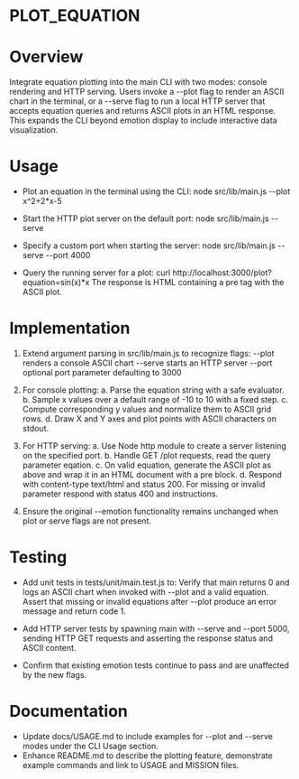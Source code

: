 # PLOT_EQUATION

# Overview
Integrate equation plotting into the main CLI with two modes: console rendering and HTTP serving. Users invoke a --plot flag to render an ASCII chart in the terminal, or a --serve flag to run a local HTTP server that accepts equation queries and returns ASCII plots in an HTML response. This expands the CLI beyond emotion display to include interactive data visualization.

# Usage

- Plot an equation in the terminal using the CLI:
  node src/lib/main.js --plot x^2+2*x-5

- Start the HTTP plot server on the default port:
  node src/lib/main.js --serve

- Specify a custom port when starting the server:
  node src/lib/main.js --serve --port 4000

- Query the running server for a plot:
  curl http://localhost:3000/plot?equation=sin(x)*x
  The response is HTML containing a pre tag with the ASCII plot.

# Implementation

1. Extend argument parsing in src/lib/main.js to recognize flags:
   --plot <equation>  renders a console ASCII chart
   --serve            starts an HTTP server
   --port <number>    optional port parameter defaulting to 3000

2. For console plotting:
   a. Parse the equation string with a safe evaluator.
   b. Sample x values over a default range of -10 to 10 with a fixed step.
   c. Compute corresponding y values and normalize them to ASCII grid rows.
   d. Draw X and Y axes and plot points with ASCII characters on stdout.

3. For HTTP serving:
   a. Use Node http module to create a server listening on the specified port.
   b. Handle GET /plot requests, read the query parameter eqation.
   c. On valid equation, generate the ASCII plot as above and wrap it in an HTML document with a pre block.
   d. Respond with content-type text/html and status 200. For missing or invalid parameter respond with status 400 and instructions.

4. Ensure the original --emotion functionality remains unchanged when plot or serve flags are not present.

# Testing

- Add unit tests in tests/unit/main.test.js to:
  Verify that main returns 0 and logs an ASCII chart when invoked with --plot and a valid equation.
  Assert that missing or invalid equations after --plot produce an error message and return code 1.

- Add HTTP server tests by spawning main with --serve and --port 5000, sending HTTP GET requests and asserting the response status and ASCII content.

- Confirm that existing emotion tests continue to pass and are unaffected by the new flags.

# Documentation

- Update docs/USAGE.md to include examples for --plot and --serve modes under the CLI Usage section.
- Enhance README.md to describe the plotting feature, demonstrate example commands and link to USAGE and MISSION files.
